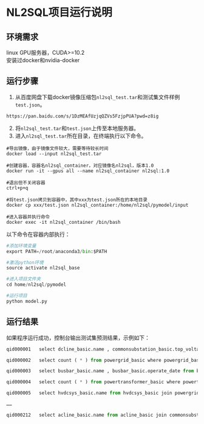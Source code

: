 # NL2SQL项目运行说明
## 环境需求
linux GPU服务器，CUDA>=10.2  
安装过docker和nvidia-docker
## 运行步骤
1. 从百度网盘下载docker镜像压缩包`nl2sql_test.tar`和测试集文件样例`test.json`。  
```
https://pan.baidu.com/s/1DzMEAfUzjqQZVs5FzjpPUA?pwd=z8ig
```
2. 将`nl2sql_test.tar`和`test.json`上传至本地服务器。
3. 进入`nl2sql_test.tar`所在目录，在终端执行以下命令。 
```docker
#导出镜像，由于镜像文件较大，需要等待较长时间
docker load --input nl2sql_test.tar
```  
```docker
#创建容器，容器名nl2sql_container，对应镜像名nl2sql，版本1.0
docker run -it --gpus all --name nl2sql_container nl2sql:1.0
```  
```docker
#退出但不关闭容器
ctrl+p+q
```  
```docker
#将test.json拷贝到容器中，其中xxx为test.json所在的本地目录
docker cp xxx/test.json nl2sql_container:/home/nl2sql/pymodel/input
```  
```docker
#进入容器并执行命令
docker exec -it nl2sql_container /bin/bash
```  
以下命令在容器内部执行：  
```python
#添加环境变量
export PATH=/root/anaconda3/bin:$PATH
```  
```python
#激活python环境
source activate nl2sql_base
```  
```python
#进入项目文件夹
cd home/nl2sql/pymodel
```  
```python
#运行项目
python model.py
```
## 运行结果
如果程序运行成功，控制台输出测试集预测结果，示例如下：  
```python
qid000001	select dcline_basic.name , commonsubstation_basic.top_voltage_type , dcline_statistic_power.average from dcline_basic join commonsubstation_basic on commonsubstation_basic.id = dcline_basic.id join dcline_statistic_power on commonsubstation_basic.id = dcline_statistic_power.id where dcline_basic.voltage_type like '%320%'

qid000002	select count ( * ) from powergrid_basic where powergrid_basic.level = '国家级'

qid000003	select busbar_basic.name , busbar_basic.operate_date from busbar_basic where busbar_basic.model = 'ldre-φ250/230'

qid000004	select count ( * ) from powertransformer_basic where powertransformer_basic.structural_style = '壳式'

qid000005	select hvdcsys_basic.name from hvdcsys_basic join powergrid_basic on powergrid_basic.id = hvdcsys_basic.id where powergrid_basic.name = '华北电网'

……

qid000212	select acline_basic.name from acline_basic join commonsubstation_basic on acline_basic.id = commonsubstation_basic.id where commonsubstation_basic.plant_station_type like '%火电%' and acline_basic.length > 300 and acline_basic.operate_date like '%2018%'

``` 
